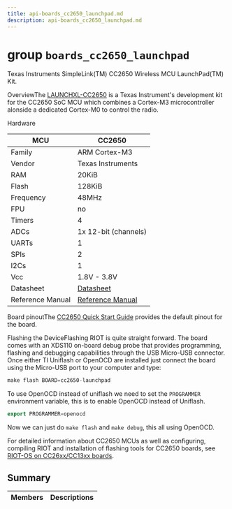 ```yaml
---
title: api-boards_cc2650_launchpad.md
description: api-boards_cc2650_launchpad.md
---
```

# group `boards_cc2650_launchpad` 

Texas Instruments SimpleLink(TM) CC2650 Wireless MCU LaunchPad(TM) Kit.

OverviewThe [LAUNCHXL-CC2650](https://www.ti.com/tool/LAUNCHXL-CC2650) is a Texas Instrument's development kit for the CC2650 SoC MCU which combines a Cortex-M3 microcontroller alonside a dedicated Cortex-M0 to control the radio.

Hardware

MCU   |CC2650
--------- | ---------
Family   |ARM Cortex-M3
Vendor   |Texas Instruments
RAM   |20KiB
Flash   |128KiB
Frequency   |48MHz
FPU   |no
Timers   |4
ADCs   |1x 12-bit (channels)
UARTs   |1
SPIs   |2
I2Cs   |1
Vcc   |1.8V - 3.8V
Datasheet   |[Datasheet](https://www.ti.com/lit/ds/symlink/cc2650.pdf)
Reference Manual   |[Reference Manual](https://www.ti.com/lit/ug/swcu117i/swcu117i.pdf)

Board pinoutThe [CC2650 Quick Start Guide](https://www.ti.com/lit/ml/swru451/swru451.pdf) provides the default pinout for the board.

Flashing the DeviceFlashing RIOT is quite straight forward. The board comes with an XDS110 on-board debug probe that provides programming, flashing and debugging capabilities through the USB Micro-USB connector. Once either TI Uniflash or OpenOCD are installed just connect the board using the Micro-USB port to your computer and type:

```cpp
make flash BOARD=cc2650-launchpad
```

To use OpenOCD instead of uniflash we need to set the `PROGRAMMER` environment variable, this is to enable OpenOCD instead of Uniflash.

```cpp
export PROGRAMMER=openocd
```

Now we can just do `make flash` and `make debug`, this all using OpenOCD.

For detailed information about CC2650 MCUs as well as configuring, compiling RIOT and installation of flashing tools for CC2650 boards, see [RIOT-OS on CC26xx/CC13xx boards](#group__cpu__cc26xx__cc13xx_1cc26xx_cc13xx_riot).

## Summary

 Members                        | Descriptions                                
--------------------------------|---------------------------------------------

